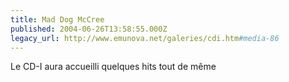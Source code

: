```yaml
---
title: Mad Dog McCree
published: 2004-06-26T13:58:55.000Z
legacy_url: http://www.emunova.net/galeries/cdi.htm#media-86
---
```

Le CD-I aura accueilli quelques hits tout de même